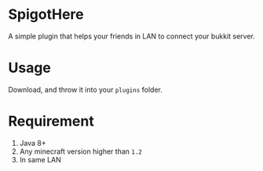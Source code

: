 # SpigotHere
A simple plugin that helps your friends in LAN to connect your bukkit server.

# Usage
Download, and throw it into your `plugins` folder.  

# Requirement

1. Java 8+
2. Any minecraft version higher than `1.2`
3. In same LAN